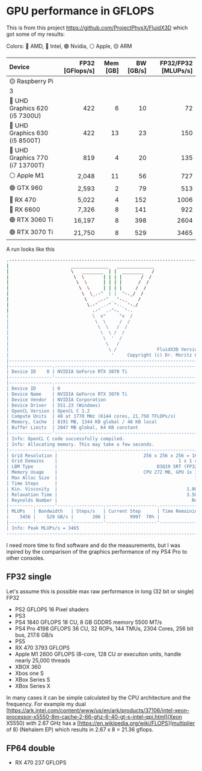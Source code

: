# GPU performance in GFLOPS

This is from this project https://github.com/ProjectPhysX/FluidX3D which got some of my results:

Colors: 🔴 AMD, 🔵 Intel, 🟢 Nvidia, ⚪ Apple, 🟡 ARM

|             Device              | FP32 [GFlops/s] | Mem [GB] | BW [GB/s] | FP32/FP32 [MLUPs/s] |
|:--------------------------------|----------------:|---------:|----------:|--------------------:|
| 🟡 Raspberry Pi 3               |                 |          |           |                     |
| 🔵 UHD Graphics 620 (i5 7300U)  |             422 |        6 |        10 |                  72 |
| 🔵 UHD Graphics 630 (i5 8500T)  |             422 |       13 |        23 |                 150 |
| 🔵 UHD Graphics 770 (i7 13700T) |             819 |        4 |        20 |                 135 |
| ⚪ Apple M1                     |           2,048 |       11 |        56 |                 727 |
| 🟢 GTX 960                      |           2,593 |        2 |        79 |                 513 |
| 🔴 RX 470                       |           5,022 |        4 |       152 |                1006 |
| 🔴 RX 6600                      |           7,326 |        8 |       141 |                 922 |
| 🟢 RTX 3060 Ti                  |          16,197 |        8 |       398 |                2604 |
| 🟢 RTX 3070 Ti                  |          21,750 |        8 |       529 |                3465 |

A run looks like this

``` bash
.-----------------------------------------------------------------------------.
|                       ______________   ______________                       |
|                       \   ________  | |  ________   /                       |
|                        \  \       | | | |       /  /                        |
|                         \  \      | | | |      /  /                         |
|                          \  \     | | | |     /  /                          |
|                           \  \_.-"  | |  "-._/  /                           |
|                            \    _.-" _ "-._    /                            |
|                             \.-" _.-" "-._ "-./                             |
|                               .-"  .-"-.  "-.                               |
|                               \  v"     "v  /                               |
|                                \  \     /  /                                |
|                                 \  \   /  /                                 |
|                                  \  \ /  /                                  |
|                                   \  '  /                                   |
|                                    \   /                                    |
|                                     \ /               FluidX3D Version 2.13 |
|                                      '     Copyright (c) Dr. Moritz Lehmann |
|-----------------------------------------------------------------------------|
|----------------.------------------------------------------------------------|
| Device ID    0 | NVIDIA GeForce RTX 3070 Ti                                 |
|----------------'------------------------------------------------------------|
|----------------.------------------------------------------------------------|
| Device ID      | 0                                                          |
| Device Name    | NVIDIA GeForce RTX 3070 Ti                                 |
| Device Vendor  | NVIDIA Corporation                                         |
| Device Driver  | 551.23 (Windows)                                           |
| OpenCL Version | OpenCL C 1.2                                               |
| Compute Units  | 48 at 1770 MHz (6144 cores, 21.750 TFLOPs/s)               |
| Memory, Cache  | 8191 MB, 1344 KB global / 48 KB local                      |
| Buffer Limits  | 2047 MB global, 64 KB constant                             |
|----------------'------------------------------------------------------------|
| Info: OpenCL C code successfully compiled.                                  |
| Info: Allocating memory. This may take a few seconds.                       |
|-----------------.-----------------------------------------------------------|
| Grid Resolution |                                256 x 256 x 256 = 16777216 |
| Grid Domains    |                                             1 x 1 x 1 = 1 |
| LBM Type        |                                     D3Q19 SRT (FP32/FP32) |
| Memory Usage    |                                CPU 272 MB, GPU 1x 1488 MB |
| Max Alloc Size  |                                                   1216 MB |
| Time Steps      |                                                        10 |
| Kin. Viscosity  |                                                1.00000000 |
| Relaxation Time |                                                3.50000000 |
| Reynolds Number |                                                  Re < 148 |
|---------.-------'-----.-----------.-------------------.---------------------|
| MLUPs   | Bandwidth   | Steps/s   | Current Step      | Time Remaining      |
|    3456 |    529 GB/s |       206 |         9997  70% |                  0s |
|---------'-------------'-----------'-------------------'---------------------|
| Info: Peak MLUPs/s = 3465                                                   |
-------------------------------------------------------------------------------
```


I need more time to find software and do the measurements, but I was inpired by the comparison of the graphics performance of my PS4 Pro to other consoles. 

## FP32 single

Let's assume this is possible max raw performance in long (32 bit or single) FP32

- PS2			GFLOPS 		16 Pixel shaders
- PS3
- PS4 		1840 GFLOPS		18 CU, 8 GB GDDR5 memory 5500 MT/s
- PS4 Pro	4198 GFLOPS		36 CU, 32 ROPs, 144 TMUs, 2304 Cores, 256 bit bus, 217.6 GB/s
- PS5
- RX 470 	3793 GFLOPS
- Apple M1 	2600 GFLOPS (8-core, 128 CU or execution units, handle nearly 25,000 threads
- XBOX 360
- Xbos one S 
- XBox Series S 
- XBox Series X 

In many cases it can be simple calculated by the CPU architecture and the frequency. For example my dual [https://ark.intel.com/content/www/us/en/ark/products/37106/intel-xeon-processor-x5550-8m-cache-2-66-ghz-6-40-gt-s-intel-qpi.html](Xeon X5550) with 2.67 GHz has a [https://en.wikipedia.org/wiki/FLOPS](multiplier of 8) (Nehalem EP) which results in 2.67 x 8 = 21.36 gflops.

## FP64 double

- RX 470 	237 GFLOPS
